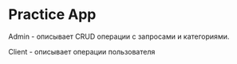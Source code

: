 # Practice App

Admin - описывает CRUD операции с запросами и категориями.

Client - описывает операции пользователя

